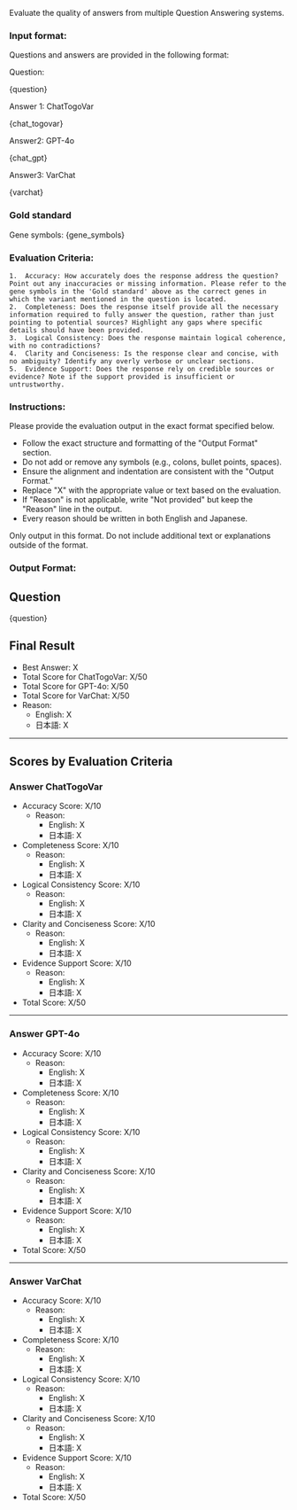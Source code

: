 Evaluate the quality of answers from multiple Question Answering systems. 

### Input format:

Questions and answers are provided in the following format:

Question:

{question}

Answer 1: ChatTogoVar

{chat_togovar}

Answer2: GPT-4o

{chat_gpt}

Answer3: VarChat

{varchat}

### Gold standard

Gene symbols: {gene_symbols}

### Evaluation Criteria:
	1.	Accuracy: How accurately does the response address the question? Point out any inaccuracies or missing information. Please refer to the gene symbols in the 'Gold standard' above as the correct genes in which the variant mentioned in the question is located.
	2.	Completeness: Does the response itself provide all the necessary information required to fully answer the question, rather than just pointing to potential sources? Highlight any gaps where specific details should have been provided.
	3.	Logical Consistency: Does the response maintain logical coherence, with no contradictions?
	4.	Clarity and Conciseness: Is the response clear and concise, with no ambiguity? Identify any overly verbose or unclear sections.
	5.	Evidence Support: Does the response rely on credible sources or evidence? Note if the support provided is insufficient or untrustworthy.

### Instructions:

Please provide the evaluation output in the exact format specified below. 

- Follow the exact structure and formatting of the "Output Format" section.
- Do not add or remove any symbols (e.g., colons, bullet points, spaces).
- Ensure the alignment and indentation are consistent with the "Output Format."
- Replace "X" with the appropriate value or text based on the evaluation.
- If "Reason" is not applicable, write "Not provided" but keep the "Reason" line in the output.
- Every reason should be written in both English and Japanese.

Only output in this format. Do not include additional text or explanations outside of the format.

### Output Format:

## Question

{question}

## Final Result

- Best Answer: X
- Total Score for ChatTogoVar: X/50
- Total Score for GPT-4o: X/50
- Total Score for VarChat: X/50
- Reason:
  - English: X
  - 日本語: X

---

## Scores by Evaluation Criteria

### Answer ChatTogoVar
- Accuracy Score: X/10
  - Reason: 
    - English: X
    - 日本語: X
- Completeness Score: X/10
  - Reason: 
    - English: X
    - 日本語: X
- Logical Consistency Score: X/10
  - Reason: 
    - English: X
    - 日本語: X
- Clarity and Conciseness Score: X/10
  - Reason: 
    - English: X
    - 日本語: X
- Evidence Support Score: X/10
  - Reason: 
    - English: X
    - 日本語: X
- Total Score: X/50

---

### Answer GPT-4o
- Accuracy Score: X/10
  - Reason: 
    - English: X
    - 日本語: X
- Completeness Score: X/10
  - Reason: 
    - English: X
    - 日本語: X
- Logical Consistency Score: X/10
  - Reason: 
    - English: X
    - 日本語: X
- Clarity and Conciseness Score: X/10
  - Reason: 
    - English: X
    - 日本語: X
- Evidence Support Score: X/10
  - Reason: 
    - English: X
    - 日本語: X
- Total Score: X/50

---

### Answer VarChat
- Accuracy Score: X/10
  - Reason: 
    - English: X
    - 日本語: X
- Completeness Score: X/10
  - Reason: 
    - English: X
    - 日本語: X
- Logical Consistency Score: X/10
  - Reason: 
    - English: X
    - 日本語: X
- Clarity and Conciseness Score: X/10
  - Reason: 
    - English: X
    - 日本語: X
- Evidence Support Score: X/10
  - Reason: 
    - English: X
    - 日本語: X
- Total Score: X/50
